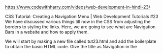 https://www.codewithharry.com/videos/web-development-in-hindi-23/


CSS Tutorial: Creating a Navigation Menu | Web Development Tutorials #23
We have discussed various things till now in the CSS from adjusting the borders to styling the links. Here, we are going to see what are Navigation Bars in a website and how to apply them.

We will start by making a new file called tut23.html and add the boilerplate to obtain the basic HTML code. Give the title as Navigation in the <title> tag under the head section.

A navigation bar is usually a list of links, so using the <ul> and <li> elements can help in obtaining it. The code for the following will be as follows-

 <header>
        <nav class="navbar">
            <ul>
                <li><a href="#">Home</a></li>
                <li><a href="#">About</a></li>
                <li><a href="#">Services</a></li>
                <li><a href="#">Contact us</a></li>
                <div class="search">
                    <input type="text" name="search" id="search" placeholder="Search this website">
                </div>
            </ul>
        </nav>
    </header>
We will now target the navbar class and apply some CSS to make it look more attractive.

First we will change the color of the navigation bar and make its ends circular.

.navbar{
            background-color: black;
            border-radius: 30px;
          }
In the next step, we will make all the nav elements come in single horizontal line

  .navbar li{
            float:left;
            list-style: none; 
            margin: 13px 20px;
        }
The list-style property is used to remove all the bulleted points in the navigation items.

After writing the above code, the background gets removed as it has been overflown by the parent element. To avoid this, we have to write-

.navbar ul{
            overflow: auto;
        }
Now we will add padding to the all the elements present in the navbar-

.navbar li a{
            padding: 3px 3px;
            text-decoration: none;
            color: white;
        }
We can also add the search bar in the navigation menu. To do this, we have to write-

<div class="search">
                    <input type="text" name="search" id="search" placeholder="Search this website">
                </div>
 This will create a search bar in the navigation menu. We can style the search tag by-

 .search{
            float: right;
            color: white;
            padding: 12px 75px;
        }
We can style the menu available in the navigation bar as-

  .navbar input{
            border: 2px solid black;
            border-radius: 14px;
            padding: 3px 17px;
            width: 129px;
        }
Within the ‘navbar’, for styling the input tag we can include the border, border-radius, padding, and width as shown above. We can also adjust the padding and other properties using the inspect element on the web page as per your requirements.




We can also add the hover effect in all the li’s. It means whenever we place the pointer on those elements it should change its color.

.navbar li a:hover{
            color: red
        }
We have set the color to red and now when you hover over the ‘Home’, ‘About’, ‘Services’, ‘Contact-us’,  it will change its color to red. You can also add ‘padding-top’ to adjust the elements.

I hope you must have understood how to add the navigation bar into the website and make it look according to yourself. To learn more, stay with the tutorials and keep practicing the things taught till now.